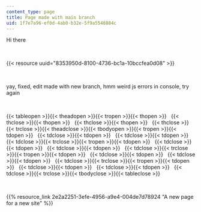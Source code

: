```yaml
---
content_type: page
title: Page made with main branch
uid: 1f7e7a96-ef0d-4ab0-b32e-5f9a5548884c
---
```

Hi there

 

{{< resource uuid="8353950d-8100-4736-bc1a-10bccfea0d08" >}}

 

yay, fixed, edit made with new branch, hmm weird js errors in console, try again

 

{{< tableopen >}}{{< theadopen >}}{{< tropen >}}{{< thopen >}}
 
{{< thclose >}}{{< thopen >}}
 
{{< thclose >}}{{< thopen >}}
 
{{< thclose >}}{{< trclose >}}{{< theadclose >}}{{< tbodyopen >}}{{< tropen >}}{{< tdopen >}}
 
{{< tdclose >}}{{< tdopen >}}
 
{{< tdclose >}}{{< tdopen >}}
 
{{< tdclose >}}{{< trclose >}}{{< tropen >}}{{< tdopen >}}
 
{{< tdclose >}}{{< tdopen >}}
 
{{< tdclose >}}{{< tdopen >}}
 
{{< tdclose >}}{{< trclose >}}{{< tropen >}}{{< tdopen >}}
 
{{< tdclose >}}{{< tdopen >}}
 
{{< tdclose >}}{{< tdopen >}}
 
{{< tdclose >}}{{< trclose >}}{{< tropen >}}{{< tdopen >}}
 
{{< tdclose >}}{{< tdopen >}}
 
{{< tdclose >}}{{< tdopen >}}
 
{{< tdclose >}}{{< trclose >}}{{< tbodyclose >}}{{< tableclose >}}

 

{{% resource_link 2e2a2251-3efe-4956-a9e4-004de7d78924 "A new page for a new site" %}}